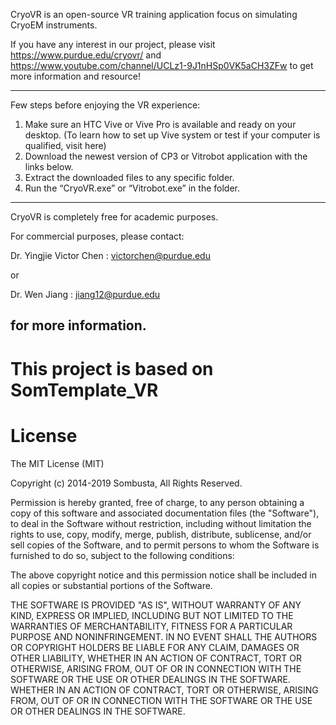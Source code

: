 CryoVR is an open-source VR training application focus on simulating CryoEM instruments.


If you have any interest in our project, please visit https://www.purdue.edu/cryovr/ and https://www.youtube.com/channel/UCLz1-9J1nHSp0VK5aCH3ZFw to get more information and resource!



---------------------
Few steps before enjoying the VR experience:

1. Make sure an HTC Vive or Vive Pro is available and ready on your desktop. (To learn how to set up Vive system or test if your computer is qualified, visit here)
2. Download the newest version of CP3 or Vitrobot application with the links below.
3. Extract the downloaded files to any specific folder.
4. Run the “CryoVR.exe” or “Vitrobot.exe” in the folder.

---------------------

CryoVR is completely free for academic purposes.

For commercial purposes, please contact:

Dr. Yingjie Victor Chen :    victorchen@purdue.edu

or

Dr. Wen Jiang :    jiang12@purdue.edu

for more information.
---------------------



# This project is based on SomTemplate_VR
# License

<MIT License>

The MIT License (MIT)

Copyright (c) 2014-2019 Sombusta, All Rights Reserved.

Permission is hereby granted, free of charge, to any person obtaining a copy of this software and associated documentation files (the "Software"), to deal in the Software without restriction, including without limitation the rights to use, copy, modify, merge, publish, distribute, sublicense, and/or sell copies of the Software, and to permit persons to whom the Software is furnished to do so, subject to the following conditions:

The above copyright notice and this permission notice shall be included in all copies or substantial portions of the Software.

THE SOFTWARE IS PROVIDED "AS IS", WITHOUT WARRANTY OF ANY KIND, EXPRESS OR IMPLIED, INCLUDING BUT NOT LIMITED TO THE WARRANTIES OF MERCHANTABILITY, FITNESS FOR A PARTICULAR PURPOSE AND NONINFRINGEMENT. IN NO EVENT SHALL THE AUTHORS OR COPYRIGHT HOLDERS BE LIABLE FOR ANY CLAIM, DAMAGES OR OTHER LIABILITY, WHETHER IN AN ACTION OF CONTRACT, TORT OR OTHERWISE, ARISING FROM, OUT OF OR IN CONNECTION WITH THE SOFTWARE OR THE USE OR OTHER DEALINGS IN THE SOFTWARE.
WHETHER IN AN ACTION OF CONTRACT, TORT OR OTHERWISE, ARISING
FROM, OUT OF OR IN CONNECTION WITH THE SOFTWARE OR THE USE OR
OTHER DEALINGS IN THE SOFTWARE.
